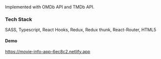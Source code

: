 Implemented with OMDb API and TMDb API.
### Tech Stack
SASS, Typescript, React Hooks, Redux, Redux thunk, React-Router, HTML5

#### Demo
https://movie-info-app-6ec8c2.netlify.app
